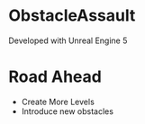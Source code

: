 # ObstacleAssault

Developed with Unreal Engine 5

# Road Ahead
- Create More Levels
- Introduce new obstacles
